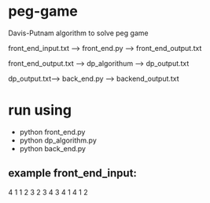 # peg-game
Davis-Putnam algorithm to solve peg game


front_end_input.txt --> front_end.py --> front_end_output.txt


front_end_output.txt --> dp_algorithum --> dp_output.txt


dp_output.txt--> back_end.py --> backend_output.txt


# run using

- python front_end.py
- python dp_algorithm.py
- python back_end.py

## example front_end_input:
4 1
1 2 3
2 3 4
3 4 1
4 1 2

